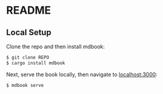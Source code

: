 # README

## Local Setup

Clone the repo and then install mdbook:
```bash
$ git clone REPO
$ cargo install mdbook
```

Next, serve the book locally, then navigate to [localhost:3000](localhost:3000):
```bash
$ mdbook serve
```